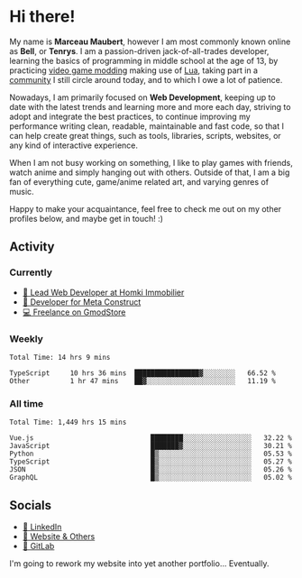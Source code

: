 # Hi there!

My name is **Marceau Maubert**, however I am most commonly known online as **Bell**, or **Tenrys**. I am a passion-driven jack-of-all-trades developer, learning the basics of programming in middle school at the age of 13, by practicing [video game modding](https://garrysmod.com) making use of [Lua](https://lua.org), taking part in a [community](https://metastruct.net) I still circle around today, and to which I owe a lot of patience.

Nowadays, I am primarily focused on **Web Development**, keeping up to date with the latest trends and learning more and more each day, striving to adopt  and integrate the best practices, to continue improving my performance writing clean, readable, maintainable and fast code, so that I can help create great things, such as tools, libraries, scripts, websites, or any kind of interactive experience.

When I am not busy working on something, I like to play games with friends, watch anime and simply hanging out with others. Outside of that, I am a big fan of everything cute, game/anime related art, and varying genres of music.

Happy to make your acquaintance, feel free to check me out on my other profiles below, and maybe get in touch! :)

## Activity

### Currently

- [🏢 Lead Web Developer at Homki Immobilier](https://homki-immobilier.com)
- [🎈 Developer for Meta Construct](https://metastruct.net)
- [💻 Freelance on GmodStore](https://www.gmodstore.com/users/Tenrys)

### Weekly
<!--START_SECTION:wakaWeekly-->

```text
Total Time: 14 hrs 9 mins

TypeScript     10 hrs 36 mins  ████████████████▓░░░░░░░░   66.52 %
Other          1 hr 47 mins    ██▓░░░░░░░░░░░░░░░░░░░░░░   11.19 %
```

<!--END_SECTION:wakaWeekly-->

### All time
<!--START_SECTION:wakaTotal-->

```text
Total Time: 1,449 hrs 15 mins

Vue.js                             ████████░░░░░░░░░░░░░░░░░   32.22 %
JavaScript                         ███████▓░░░░░░░░░░░░░░░░░   30.21 %
Python                             █▒░░░░░░░░░░░░░░░░░░░░░░░   05.53 %
TypeScript                         █▒░░░░░░░░░░░░░░░░░░░░░░░   05.27 %
JSON                               █▒░░░░░░░░░░░░░░░░░░░░░░░   05.26 %
GraphQL                            █▒░░░░░░░░░░░░░░░░░░░░░░░   05.02 %
```

<!--END_SECTION:wakaTotal-->

## Socials

- [👔 LinkedIn](https://www.linkedin.com/in/marceau-maubert)
- [🔗 Website & Others](https://bell.moe)
- [🦊 GitLab](https://gitlab.com/Tenrys)

I'm going to rework my website into yet another portfolio... Eventually.
